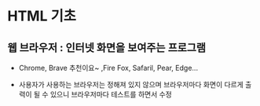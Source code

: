 # HTML 기초


## 웹 브라우저 : 인터넷 화면을 보여주는 프로그램

- Chrome, Brave 추천이요~ ,Fire Fox, Safaril, Pear, Edge...

- 사용자가 사용하는 브라우저는 정해져 있지 않으며 브라우저마다
  화면이 다르게 출력이 될 수 있으니 브라우저마다 테스트를 하면서 수정


